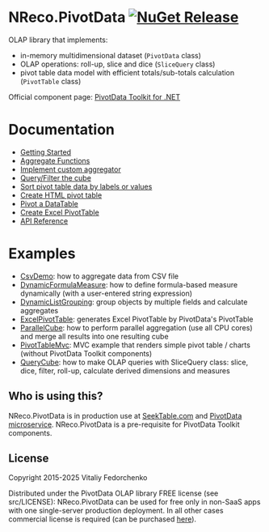 # NReco.PivotData [![NuGet Release](https://img.shields.io/nuget/v/NReco.PivotData.svg)](https://www.nuget.org/packages/NReco.PivotData/)
OLAP library that implements:

* in-memory multidimensional dataset (`PivotData` class)
* OLAP operations: roll-up, slice and dice (`SliceQuery` class)
* pivot table data model with efficient totals/sub-totals calculation (`PivotTable` class)

Official component page: [PivotData Toolkit for .NET](https://www.nrecosite.com/pivot_data_library_net.aspx)

# Documentation

* [Getting Started](https://www.nrecosite.com/pivotdata/cube-basics.aspx)
* [Aggregate Functions](https://www.nrecosite.com/pivotdata/aggregate-functions.aspx)
* [Implement custom aggregator](https://www.nrecosite.com/pivotdata/implement-custom-aggregator.aspx)
* [Query/Filter the cube](https://www.nrecosite.com/pivotdata/query-cube.aspx)
* [Sort pivot table data by labels or values](https://www.nrecosite.com/pivotdata/sort-pivot-table.aspx)
* [Create HTML pivot table](https://www.nrecosite.com/pivotdata/create-pivot-table.aspx)
* [Pivot a DataTable](https://www.nrecosite.com/pivotdata/pivot-datatable.aspx)
* [Create Excel PivotTable](https://www.nrecosite.com/pivotdata/create-excel-pivot-table.aspx)
* [API Reference](https://www.nrecosite.com/doc/NReco.PivotData/)

# Examples

* [CsvDemo](https://github.com/nreco/pivotdata/tree/master/examples/NReco.PivotData.Examples.CsvDemo): how to aggregate data from CSV file
* [DynamicFormulaMeasure](https://github.com/nreco/pivotdata/tree/master/examples/NReco.PivotData.Examples.DynamicFormulaMeasure): how to define formula-based measure dynamically (with a user-entered string expression)
* [DynamicListGrouping](https://github.com/nreco/pivotdata/tree/master/examples/NReco.PivotData.Examples.DynamicListGrouping): group objects by multiple fields and calculate aggregates
* [ExcelPivotTable](https://github.com/nreco/pivotdata/tree/master/examples/NReco.PivotData.Examples.ExcelPivotTable): generates Excel PivotTable by PivotData's PivotTable
* [ParallelCube](https://github.com/nreco/pivotdata/tree/master/examples/NReco.PivotData.Examples.ParallelCube): how to perform parallel aggregation (use all CPU cores) and merge all results into one resulting cube
* [PivotTableMvc](https://github.com/nreco/pivotdata/tree/master/examples/NReco.PivotData.Examples.PivotTableMvc): MVC example that renders simple pivot table / charts (without PivotData Toolkit components)
* [QueryCube](https://github.com/nreco/pivotdata/tree/master/examples/NReco.PivotData.Examples.QueryCube): how to make OLAP queries with SliceQuery class: slice, dice, filter, roll-up, calculate derived dimensions and measures

## Who is using this?
NReco.PivotData is in production use at [SeekTable.com](https://www.seektable.com/) and [PivotData microservice](https://www.nrecosite.com/pivotdata_service.aspx). NReco.PivotData is a pre-requisite for PivotData Toolkit components.

## License
Copyright 2015-2025 Vitaliy Fedorchenko

Distributed under the PivotData OLAP library FREE license (see src/LICENSE): NReco.PivotData can be used for free only in non-SaaS apps with one single-server production deployment.
In all other cases commercial license is required (can be purchased [here](https://www.nrecosite.com/pivot_data_library_net.aspx)).
